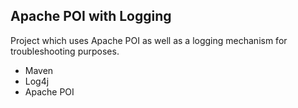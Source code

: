 ## Apache POI with Logging

Project which uses Apache POI as well as a logging mechanism for troubleshooting purposes.

* Maven
* Log4j
* Apache POI

